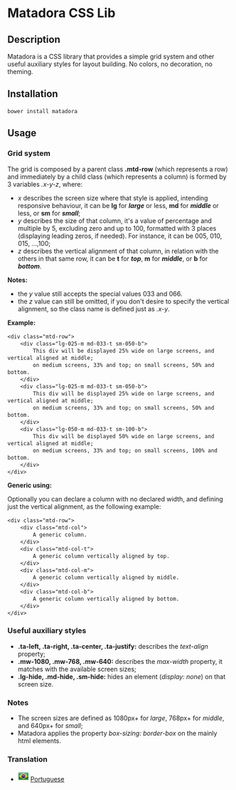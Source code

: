 # Matadora CSS Lib

## Description

Matadora is a CSS library that provides a simple grid system and other useful auxiliary styles for layout building. No colors, no decoration, no theming.

## Installation

```
bower install matadora
```

## Usage

### Grid system

The grid is composed by a parent class **.mtd-row** (which represents a row) and immediately by a child class (which represents a column) is formed by 3 variables _.x-y-z_, where:
- _x_ describes the screen size where that style is applied, intending responsive behaviour, it can be **lg** for **_large_** or less, **md** for **_middle_** or less, or **sm** for **_small_**;
- _y_ describes the size of that column, it's a value of percentage and multiple by 5, excluding zero and up to 100, formatted with 3 places (displaying leading zeros, if needed). For instance, it can be 005, 010, 015, ...,100;
- _z_ describes the vertical alignment of that column, in relation with the others in that same row, it can be **t** for **_top_**, **m** for **_middle_**, or **b** for **_bottom_**.

**Notes:**

- the _y_ value still accepts the special values 033 and 066.
- the _z_ value can still be omitted, if you don't desire to specify the vertical alignment, so the class name is defined just as _.x-y_.

**Example:**

```
<div class="mtd-row">
	<div class="lg-025-m md-033-t sm-050-b">
		This div will be displayed 25% wide on large screens, and vertical aligned at middle;
		on medium screens, 33% and top; on small screens, 50% and bottom.
	</div>
	<div class="lg-025-m md-033-t sm-050-b">
		This div will be displayed 25% wide on large screens, and vertical aligned at middle;
		on medium screens, 33% and top; on small screens, 50% and bottom.
	</div>
	<div class="lg-050-m md-033-t sm-100-b">
		This div will be displayed 50% wide on large screens, and vertical aligned at middle;
		on medium screens, 33% and top; on small screens, 100% and bottom.
	</div>
</div>
```

**Generic using:**

Optionally you can declare a column with no declared width, and defining just the vertical alignment, as the following example:

```
<div class="mtd-row">
	<div class="mtd-col">
		A generic column.
	</div>
	<div class="mtd-col-t">
		A generic column vertically aligned by top.
	</div>
	<div class="mtd-col-m">
		A generic column vertically aligned by middle.
	</div>
	<div class="mtd-col-b">
		A generic column vertically aligned by bottom.
	</div>
</div>
```

### Useful auxiliary styles

- **.ta-left, .ta-right, .ta-center, .ta-justify:** describes the _text-align_ property;
- **.mw-1080, .mw-768, .mw-640:** describes the _max-width_ property, it matches with the available screen sizes;
- **.lg-hide, .md-hide, .sm-hide:** hides an element (_display: none_) on that screen size.

### Notes

- The screen sizes are defined as 1080px+ for _large_, 768px+ for _middle_, and 640px+ for _small_;
- Matadora applies the property _box-sizing: border-box_ on the mainly html elements.

### Translation

- ![PT-BR](https://raw.githubusercontent.com/gosquared/flags/master/flags/flags/shiny/24/Brazil.png) [Portuguese](https://github.com/lousousa/matadora/tree/master/docs-translation/ptbr) 